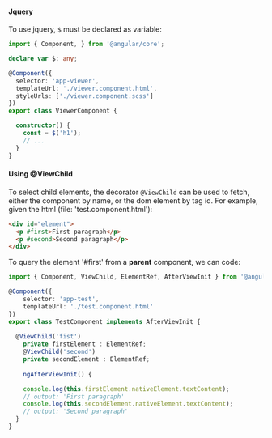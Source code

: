 #### Jquery

To use jquery, `$` must be declared as variable:

```typescript
import { Component, } from '@angular/core';

declare var $: any;

@Component({
  selector: 'app-viewer',
  templateUrl: './viewer.component.html',
  styleUrls: ['./viewer.component.scss']
})
export class ViewerComponent {

  constructor() {
    const = $('h1');
    // ...    
  }
}
```

#### Using @ViewChild

To select child elements, the decorator `@ViewChild` can be used to fetch, either the component by name, or the dom element by tag id. For example,
given the html (file: 'test.component.html'):

```html
<div id="element">
  <p #first>First paragraph</p>
  <p #second>Second paragraph</p>
</div>
```

To query the element '#first' from a **parent** component, we can code:

```typescript
import { Component, ViewChild, ElementRef, AfterViewInit } from '@angular/core';

@Component({
    selector: 'app-test',
    templateUrl: './test.component.html'
})
export class TestComponent implements AfterViewInit {
  
  @ViewChild('fist') 
	private firstElement : ElementRef;
	@ViewChild('second') 
	private secondElement : ElementRef;
	
	ngAfterViewInit() {

    console.log(this.firstElement.nativeElement.textContent);
    // output: 'First paragraph'
    console.log(this.secondElement.nativeElement.textContent);
    // output: 'Second paragraph'
  }
}  
```